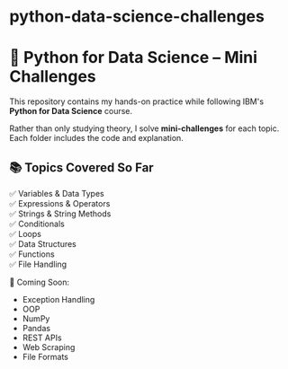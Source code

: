 # python-data-science-challenges
# 🐍 Python for Data Science – Mini Challenges

This repository contains my hands-on practice while following IBM's **Python for Data Science** course.

Rather than only studying theory, I solve **mini-challenges** for each topic. Each folder includes the code and explanation.

## 📚 Topics Covered So Far
✅ Variables & Data Types  
✅ Expressions & Operators  
✅ Strings & String Methods  
✅ Conditionals  
✅ Loops  
✅ Data Structures  
✅ Functions  
✅ File Handling  

🚧 Coming Soon:
- Exception Handling
- OOP
- NumPy
- Pandas
- REST APIs
- Web Scraping
- File Formats
